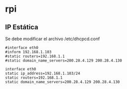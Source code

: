 # rpi
## IP Estática

Se debe modificar el archivo /etc/dhcpcd.conf

```
#interface eth0
#inform 192.168.1.103
#static routers=192.168.1.1
#static domain_name_servers=200.28.4.129 200.28.4.130

interface eth0
static ip_address=192.168.1.103/24
static routers=192.168.1.1
static domain_name_servers=200.28.4.129 200.28.4.130
